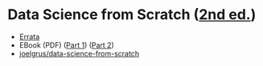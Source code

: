 # Data Science from Scratch ([2nd ed.](https://www.amazon.com/Data-Science-Scratch-Principles-Python/dp/1492041130/ref=sr_1_1?crid=36YGPBO2HLBM3&keywords=data+science+from+scratch&qid=1644240129&s=books&sprefix=data+science+from%2Cstripbooks%2C357&sr=1-1))
- [Errata](https://www.oreilly.com/catalog/errata.csp?isbn=9781492041139)
- EBook (PDF) ([Part 1](https://github.com/jong8jong8/ai/blob/main/joelgrus/Data%20Science%20from%20Scratch%20First%20Principles%20with%20Python%20by%20Joel%20Grus%20(z-lib.org)-1-228.pdf)) ([Part 2](https://github.com/jong8jong8/ai/blob/main/joelgrus/Data%20Science%20from%20Scratch%20First%20Principles%20with%20Python%20by%20Joel%20Grus%20(z-lib.org)-229-514.pdf))
- [joelgrus/data-science-from-scratch](https://github.com/joelgrus/data-science-from-scratch)

